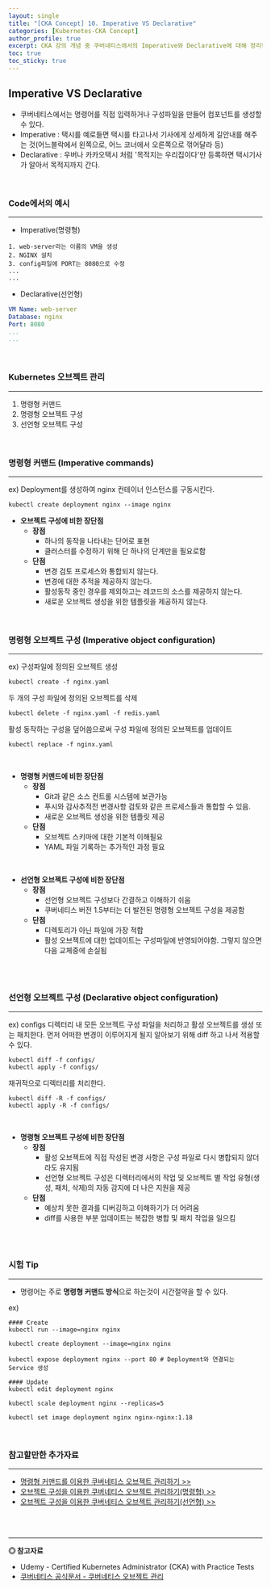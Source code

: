 ```yaml
---
layout: single
title: "[CKA Concept] 10. Imperative VS Declarative"
categories: [Kubernetes-CKA Concept]
author_profile: true
excerpt: CKA 강의 개념 중 쿠버네티스에서의 Imperative와 Declarative에 대해 정리한다. 
toc: true
toc_sticky: true
---
```


## Imperative VS Declarative
- 쿠버네티스에서는 명령어를 직접 입력하거나 구성파일을 만들어 컴포넌트를 생성할 수 있다.
- Imperative : 택시를 예로들면 택시를 타고나서 기사에게 상세하게 길안내를 해주는 것(어느블락에서 왼쪽으로, 어느 코너에서 오른쪽으로 꺾어달라 등)
- Declarative : 우버나 카카오택시 처럼 '목적지는 우리집이다'만 등록하면 택시기사가 알아서 목적지까지 간다.

<br>

### Code에서의 예시
-----------------------------
- Imperative(명령형)
```shell
1. web-server라는 이름의 VM을 생성
2. NGINX 설치
3. config파일에 PORT는 8080으로 수정
...
...
```

- Declarative(선언형)
```yml
VM Name: web-server
Database: nginx
Port: 8080
...
...
```

<br>

### Kubernetes 오브젝트 관리
---------------------------
1. 명령형 커맨드
2. 명령형 오브젝트 구성
3. 선언형 오브젝트 구성

<br>

### 명령형 커맨드 (Imperative commands)
--------------------
ex) Deployment를 생성하여 nginx 컨테이너 인스턴스를 구동시킨다.
```shell
kubectl create deployment nginx --image nginx
```

- **오브젝트 구성에 비한 장단점**
    - **장점**
        - 하나의 동작을 나타내는 단어로 표현
        - 클러스터를 수정하기 위해 단 하나의 단계만을 필요로함
    - **단점**
        - 변경 검토 프로세스와 통합되지 않는다.
        - 변경에 대한 추적을 제공하지 않는다.
        - 활성동작 중인 경우를 제외하고는 레코드의 소스를 제공하지 않는다.
        - 새로운 오브젝트 생성을 위한 템플릿을 제공하지 않는다.

<br>

### 명령형 오브젝트 구성 (Imperative object configuration)
--------------------
ex) 구성파일에 정의된 오브젝트 생성

```shell
kubectl create -f nginx.yaml
```

두 개의 구성 파일에 정의된 오브젝트를 삭제

```shell
kubectl delete -f nginx.yaml -f redis.yaml
```

활성 동작하는 구성을 덮어씀으로써 구성 파일에 정의된 오브젝트를 업데이트
```shell
kubectl replace -f nginx.yaml
```

<br>

- **명령형 커맨드에 비한 장단점**
    - **장점**
        - Git과 같은 소스 컨트롤 시스템에 보관가능
        - 푸시와 감사추적전 변경사항 검토와 같은 프로세스들과 통합할 수 있음.
        - 새로운 오브젝트 생성을 위한 템플릿 제공
    - **단점**
        - 오브젝트 스키마에 대한 기본적 이해필요
        - YAML 파일 기록하는 추가적인 과정 필요

<br>

- **선언형 오브젝트 구성에 비한 장단점**
    - **장점**
        - 선언형 오브젝트 구성보다 간결하고 이해하기 쉬움
        - 쿠버네티스 버전 1.5부터는 더 발전된 명령형 오브젝트 구성을 제공함
    - **단점**
        - 디렉토리가 아닌 파일에 가장 적합
        - 활성 오브젝트에 대한 업데이트는 구성파일에 반영되어야함. 그렇지 않으면 다음 교체중에 손실됨

<br><br>


### 선언형 오브젝트 구성 (Declarative object configuration)
--------------------
ex) configs 디렉터리 내 모든 오브젝트 구성 파일을 처리하고 활성 오브젝트를 생성 또는 패치한다. 먼저 어떠한 변경이 이루어지게 될지 알아보기 위해 diff 하고 나서 적용할 수 있다.
```shell
kubectl diff -f configs/
kubectl apply -f configs/
```

재귀적으로 디렉터리를 처리한다.
```shell
kubectl diff -R -f configs/
kubectl apply -R -f configs/
```
<br>

- **명령형 오브젝트 구성에 비한 장단점**
    - **장점**
        - 활성 오브젝트에 직접 작성된 변경 사항은 구성 파일로 다시 병합되지 않더라도 유지됨
        - 선언형 오브젝트 구성은 디렉터리에서의 작업 및 오브젝트 별 작업 유형(생성, 패치, 삭제)의 자동 감지에 더 나은 지원을 제공
    - **단점**
        - 예상치 못한 결과를 디버깅하고 이해하기가 더 어려움
        - diff를 사용한 부분 업데이트는 복잡한 병합 및 패치 작업을 일으킴

<br><br>


### 시험 Tip
--------------------
- 명령어는 주로 **명령형 커맨드 방식**으로 하는것이 시간절약을 할 수 있다.

ex)<br>

```shell
#### Create
kubectl run --image=nginx nginx

kubectl create deployment --image=nginx nginx

kubectl expose deployment nginx --port 80 # Deployment와 연결되는 Service 생성

#### Update
kubectl edit deployment nginx

kubectl scale deployment nginx --replicas=5

kubectl set image deployment nginx nginx-nginx:1.18
```

<br>

### 참고할만한 추가자료
--------------------
- [명령형 커맨드를 이용한 쿠버네티스 오브젝트 관리하기 >>](https://kubernetes.io/ko/docs/tasks/manage-kubernetes-objects/imperative-command/)
- [오브젝트 구성을 이용한 쿠버네티스 오브젝트 관리하기(명령형) >>](https://kubernetes.io/ko/docs/tasks/manage-kubernetes-objects/imperative-config/)
- [오브젝트 구성을 이용한 쿠버네티스 오브젝트 관리하기(선언형) >>](https://kubernetes.io/ko/docs/tasks/manage-kubernetes-objects/declarative-config/)


<br><br>


------------------
**◎ 참고자료**
- Udemy - Certified Kubernetes Administrator (CKA) with Practice Tests
- [쿠버네티스 공식문서 - 쿠버네티스 오브젝트 관리](https://kubernetes.io/ko/docs/concepts/overview/working-with-objects/object-management/)
